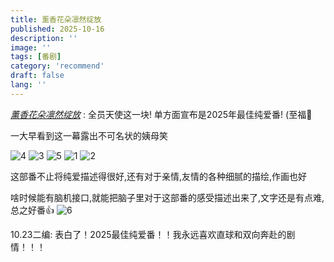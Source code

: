 ```yaml
---
title: 薰香花朵凛然绽放
published: 2025-10-16
description: ''
image: ''
tags: [番剧]
category: 'recommend'
draft: false 
lang: ''
---
```


[_薰香花朵凛然绽放_](https://www.bilibili.com/bangumi/media/md26641346)
: 全员天使这一块! 单方面宣布是2025年最佳纯爱番! (至福🙏

一大早看到这一幕露出不可名状的姨母笑

![4](https://pub-c3306c5d138f4828a035b38ec399091a.r2.dev/recommend/images/xun_4.jpg)
![3](https://pub-c3306c5d138f4828a035b38ec399091a.r2.dev/recommend/images/xun_3.png)
![5](https://pub-c3306c5d138f4828a035b38ec399091a.r2.dev/recommend/images/xun_5.jpg)
![1](https://pub-c3306c5d138f4828a035b38ec399091a.r2.dev/recommend/images/xun_1.png)
![2](https://pub-c3306c5d138f4828a035b38ec399091a.r2.dev/recommend/images/xun_2.png)

这部番不止将纯爱描述得很好,还有对于亲情,友情的各种细腻的描绘,作画也好

啥时候能有脑机接口,就能把脑子里对于这部番的感受描述出来了,文字还是有点难,总之好番👍
![6](https://pub-c3306c5d138f4828a035b38ec399091a.r2.dev/recommend/images/anjiemeiwei.jpg)

10.23二编: 表白了！2025最佳纯爱番！！我永远喜欢直球和双向奔赴的剧情！！！